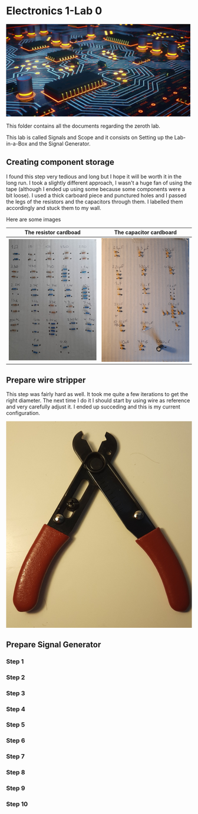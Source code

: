 # Electronics 1-Lab 0

<img src="https://github.com/BigKoala33/Electronics-Labs/blob/main/Lab%201/Images/Yellow-blue-circuit-MEng-EE.jpg" width="500" height="250" alt="centered image">

This folder contains all the documents regarding the zeroth lab.

This lab is called Signals and Scope and it consists on Setting up the Lab-in-a-Box and the Signal Generator.

## Creating component storage

I found this step very tedious and long but I hope it will be worth it in the long run. I took a slightly different approach, I wasn't a huge fan of using the tape (although I ended up using some because some components were a bit loose). I used a thick carboard piece and punctured holes and I passed the legs of the resistors and the capacitors through them. I labelled them accordingly and stuck them to my wall.

 Here are some images

| The resistor cardboad | The capacitor cardboard |
| --- | --- |
| ![Resistors](Images/Resistors.jpg) | ![Capacitors](Images/Capacitors.jpg) |

## Prepare wire stripper

This step was fairly hard as well. It took me quite a few iterations to get the right diameter. The next time I do it I should start by using wire as reference and very carefully adjust it. I ended up succeding and this is my current configuration.

![Wire Stripper](Images/Strip.jpg)

## Prepare Signal Generator
### Step 1
### Step 2
### Step 3
### Step 4
### Step 5
### Step 6
### Step 7
### Step 8
### Step 9
### Step 10